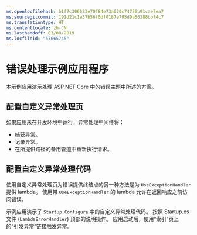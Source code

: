 ```yaml
---
ms.openlocfilehash: b1f7c306533e70f84e73a020c74756b91cae7ea7
ms.sourcegitcommit: 191d21c1e37b56f0df0187e795d9a56388bbf4c7
ms.translationtype: HT
ms.contentlocale: zh-CN
ms.lasthandoff: 03/08/2019
ms.locfileid: "57665745"
---
```

# <a name="error-handling-sample-application"></a>错误处理示例应用程序

本示例应用演示[处理 ASP.NET Core 中的错误](https://docs.microsoft.com/aspnet/core/fundamentals/error-handling)主题中所述的方案。

## <a name="configure-a-custom-exception-handling-page"></a>配置自定义异常处理页

如果应用未在开发环境中运行，异常处理中间件将：

* 捕获异常。
* 记录异常。
* 在所提供路径的备用管道中重新执行请求。

## <a name="configure-custom-exception-handling-code"></a>配置自定义异常处理代码

使用自定义异常处理页为错误提供终结点的另一种方法是为 `UseExceptionHandler` 提供 lambda。 使用带 `UseExceptionHandler` 的 lambda 允许在返回响应之前访问错误。

示例应用演示了 `Startup.Configure` 中的自定义异常处理代码。 按照 Startup.cs 文件 (`LambdaErrorHandler`) 顶部的说明操作。 应用启动后，使用“索引”页上的“引发异常”链接触发异常。
